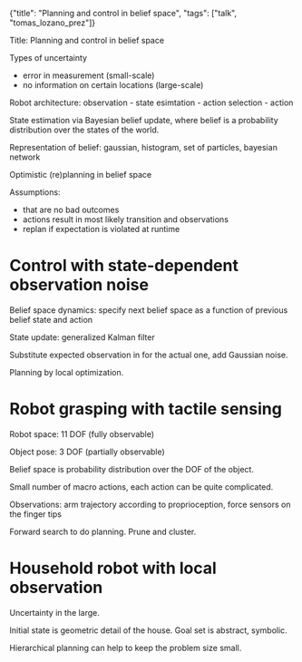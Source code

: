 {"title": "Planning and control in belief space", "tags": ["talk", "tomas_lozano_prez"]}

Title: Planning and control in belief space

Types of uncertainty
* error in measurement (small-scale)
* no information on certain locations (large-scale)

Robot architecture: observation - state esimtation - action selection - action

State estimation via Bayesian belief update, where belief is a probability
distribution over the states of the world.

Representation of belief: gaussian, histogram, set of particles, bayesian
network

Optimistic (re)planning in belief space

Assumptions:
* that are no bad outcomes
* actions result in most likely transition and
observations
* replan if expectation is violated at runtime

# Control with state-dependent observation noise
Belief space dynamics: specify next belief space as a function of previous
belief state and action

State update: generalized Kalman filter

Substitute expected observation in for the actual one, add Gaussian noise.

Planning by local optimization.

# Robot grasping with tactile sensing
Robot space: 11 DOF (fully observable)

Object pose: 3 DOF (partially observable)

Belief space is probability distribution over the DOF of the object.

Small number of macro actions, each action can be quite complicated.

Observations: arm trajectory according to proprioception, force sensors on the
finger tips

Forward search to do planning.  Prune and cluster.

# Household robot with local observation
Uncertainty in the large.

Initial state is geometric detail of the house. Goal set is abstract, symbolic.

Hierarchical planning can help to keep the problem size small.


